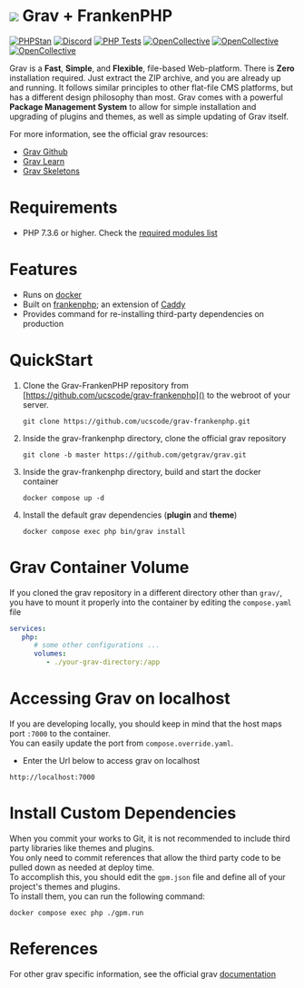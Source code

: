 # ![](https://avatars1.githubusercontent.com/u/8237355?v=2&s=50) Grav &plus; FrankenPHP

[![PHPStan](https://img.shields.io/badge/PHPStan-enabled-brightgreen.svg?style=flat)](https://github.com/phpstan/phpstan)
[![Discord](https://img.shields.io/discord/501836936584101899.svg?logo=discord&colorB=728ADA&label=Discord%20Chat)](https://chat.getgrav.org)
 [![PHP Tests](https://github.com/getgrav/grav/workflows/PHP%20Tests/badge.svg?branch=develop)](https://github.com/getgrav/grav/actions?query=workflow%3A%22PHP+Tests%22) [![OpenCollective](https://opencollective.com/grav/tiers/backers/badge.svg?label=Backers&color=brightgreen)](#backers) [![OpenCollective](https://opencollective.com/grav/tiers/supporters/badge.svg?label=Supporters&color=brightgreen)](#supporters) [![OpenCollective](https://opencollective.com/grav/tiers/sponsors/badge.svg?label=Sponsors&color=brightgreen)](#sponsors)

Grav is a **Fast**, **Simple**, and **Flexible**, file-based Web-platform.  There is **Zero** installation required.  Just extract the ZIP archive, and you are already up and running.  It follows similar principles to other flat-file CMS platforms, but has a different design philosophy than most. Grav comes with a powerful **Package Management System** to allow for simple installation and upgrading of plugins and themes, as well as simple updating of Grav itself.

For more information, see the official grav resources:

- [Grav Github](https://github.com/getgrav/grav)
- [Grav Learn](https://learn.getgrav.org/17)
- [Grav Skeletons](https://getgrav.org/downloads/skeletons)

# Requirements

- PHP 7.3.6 or higher. Check the [required modules list](https://learn.getgrav.org/basics/requirements#php-requirements)

# Features

- Runs on [docker](https://www.docker.com/)
- Built on [frankenphp](https://frankenphp.dev/); an extension of [Caddy](https://caddyserver.com/)
- Provides command for re-installing third-party dependencies on production

# QuickStart

1. Clone the Grav-FrankenPHP repository from [https://github.com/ucscode/grav-frankenphp]() to the webroot of your server.
   ```
   git clone https://github.com/ucscode/grav-frankenphp.git
   ```

3. Inside the grav-frankenphp directory, clone the official grav repository
   ```
   git clone -b master https://github.com/getgrav/grav.git
   ```

2. Inside the grav-frankenphp directory, build and start the docker container
   ```
   docker compose up -d
   ```

4. Install the default grav dependencies (**plugin** and **theme**)
   ```
   docker compose exec php bin/grav install
   ```

# Grav Container Volume

If you cloned the grav repository in a different directory other than `grav/`, you have to mount it properly into the container by editing the `compose.yaml` file

```yaml
services:
   php:
      # some other configurations ...
      volumes:
         - ./your-grav-directory:/app
```

# Accessing Grav on localhost

If you are developing locally, you should keep in mind that the host maps port `:7000` to the container.\
You can easily update the port from `compose.override.yaml`.

- Enter the Url below to access grav on localhost

```
http://localhost:7000
```

# Install Custom Dependencies

When you commit your works to Git, it is not recommended to include third party libraries like themes and plugins.\
You only need to commit references that allow the third party code to be pulled down as needed at deploy time.\
To accomplish this, you should edit the `gpm.json` file and define all of your project's themes and plugins.\
To install them, you can run the following command:

```
docker compose exec php ./gpm.run
```

# References

For other grav specific information, see the official grav [documentation](https://learn.getgrav.org/)

